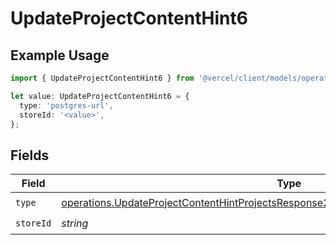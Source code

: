 # UpdateProjectContentHint6

## Example Usage

```typescript
import { UpdateProjectContentHint6 } from '@vercel/client/models/operations';

let value: UpdateProjectContentHint6 = {
  type: 'postgres-url',
  storeId: '<value>',
};
```

## Fields

| Field     | Type                                                                                                                                                                                           | Required           | Description |
| --------- | ---------------------------------------------------------------------------------------------------------------------------------------------------------------------------------------------- | ------------------ | ----------- |
| `type`    | [operations.UpdateProjectContentHintProjectsResponse200ApplicationJSONResponseBodyType](../../models/operations/updateprojectcontenthintprojectsresponse200applicationjsonresponsebodytype.md) | :heavy_check_mark: | N/A         |
| `storeId` | _string_                                                                                                                                                                                       | :heavy_check_mark: | N/A         |
